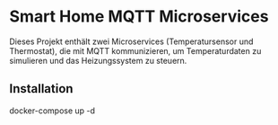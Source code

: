 # Smart Home MQTT Microservices

Dieses Projekt enthält zwei Microservices (Temperatursensor und Thermostat), die mit MQTT kommunizieren, um Temperaturdaten zu simulieren und das Heizungssystem zu steuern.

## Installation
docker-compose up -d